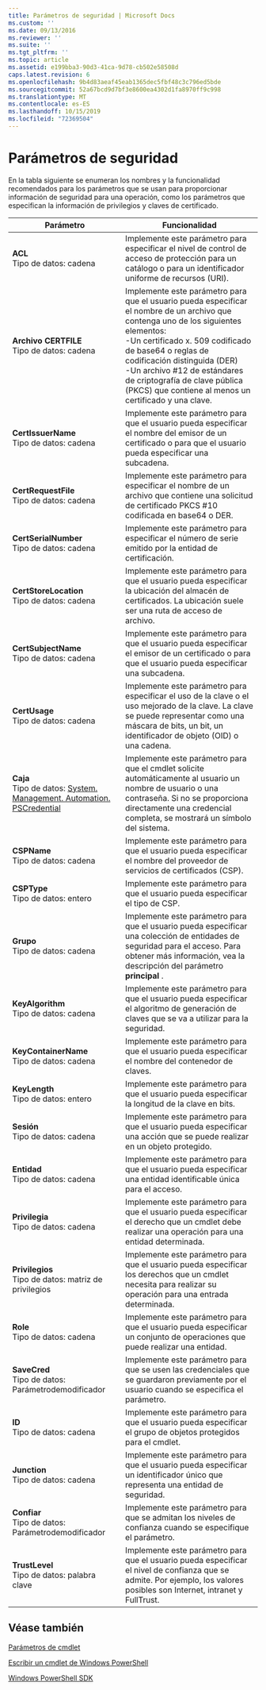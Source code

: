 ```yaml
---
title: Parámetros de seguridad | Microsoft Docs
ms.custom: ''
ms.date: 09/13/2016
ms.reviewer: ''
ms.suite: ''
ms.tgt_pltfrm: ''
ms.topic: article
ms.assetid: e199bba3-90d3-41ca-9d78-cb502e58508d
caps.latest.revision: 6
ms.openlocfilehash: 9b4d83aeaf45eab1365dec5fbf48c3c796ed5bde
ms.sourcegitcommit: 52a67bcd9d7bf3e8600ea4302d1fa8970ff9c998
ms.translationtype: MT
ms.contentlocale: es-ES
ms.lasthandoff: 10/15/2019
ms.locfileid: "72369504"
---
```

# <a name="security-parameters"></a>Parámetros de seguridad

En la tabla siguiente se enumeran los nombres y la funcionalidad recomendados para los parámetros que se usan para proporcionar información de seguridad para una operación, como los parámetros que especifican la información de privilegios y claves de certificado.

|Parámetro|Funcionalidad|
|---|---|
|**ACL**<br>Tipo de datos: cadena|Implemente este parámetro para especificar el nivel de control de acceso de protección para un catálogo o para un identificador uniforme de recursos (URI).|
|**Archivo CERTFILE**<br>Tipo de datos: cadena|Implemente este parámetro para que el usuario pueda especificar el nombre de un archivo que contenga uno de los siguientes elementos:<br>-Un certificado x. 509 codificado de base64 o reglas de codificación distinguida (DER)<br>-Un archivo #12 de estándares de criptografía de clave pública (PKCS) que contiene al menos un certificado y una clave.|
|**CertIssuerName**<br>Tipo de datos: cadena|Implemente este parámetro para que el usuario pueda especificar el nombre del emisor de un certificado o para que el usuario pueda especificar una subcadena.|
|**CertRequestFile**<br>Tipo de datos: cadena|Implemente este parámetro para especificar el nombre de un archivo que contiene una solicitud de certificado PKCS #10 codificada en base64 o DER.|
|**CertSerialNumber**<br>Tipo de datos: cadena|Implemente este parámetro para especificar el número de serie emitido por la entidad de certificación.|
|**CertStoreLocation**<br>Tipo de datos: cadena|Implemente este parámetro para que el usuario pueda especificar la ubicación del almacén de certificados. La ubicación suele ser una ruta de acceso de archivo.|
|**CertSubjectName**<br>Tipo de datos: cadena|Implemente este parámetro para que el usuario pueda especificar el emisor de un certificado o para que el usuario pueda especificar una subcadena.|
|**CertUsage**<br>Tipo de datos: cadena|Implemente este parámetro para especificar el uso de la clave o el uso mejorado de la clave. La clave se puede representar como una máscara de bits, un bit, un identificador de objeto (OID) o una cadena.|
|**Caja**<br>Tipo de datos: [System. Management. Automation. PSCredential](/dotnet/api/System.Management.Automation.PSCredential)|Implemente este parámetro para que el cmdlet solicite automáticamente al usuario un nombre de usuario o una contraseña. Si no se proporciona directamente una credencial completa, se mostrará un símbolo del sistema.|
|**CSPName**<br>Tipo de datos: cadena|Implemente este parámetro para que el usuario pueda especificar el nombre del proveedor de servicios de certificados (CSP).|
|**CSPType**<br>Tipo de datos: entero|Implemente este parámetro para que el usuario pueda especificar el tipo de CSP.|
|**Grupo**<br>Tipo de datos: cadena|Implemente este parámetro para que el usuario pueda especificar una colección de entidades de seguridad para el acceso. Para obtener más información, vea la descripción del parámetro **principal** .|
|**KeyAlgorithm**<br>Tipo de datos: cadena|Implemente este parámetro para que el usuario pueda especificar el algoritmo de generación de claves que se va a utilizar para la seguridad.|
|**KeyContainerName**<br>Tipo de datos: cadena|Implemente este parámetro para que el usuario pueda especificar el nombre del contenedor de claves.|
|**KeyLength**<br>Tipo de datos: entero|Implemente este parámetro para que el usuario pueda especificar la longitud de la clave en bits.|
|**Sesión**<br>Tipo de datos: cadena|Implemente este parámetro para que el usuario pueda especificar una acción que se puede realizar en un objeto protegido.|
|**Entidad**<br>Tipo de datos: cadena|Implemente este parámetro para que el usuario pueda especificar una entidad identificable única para el acceso.|
|**Privilegia**<br>Tipo de datos: cadena|Implemente este parámetro para que el usuario pueda especificar el derecho que un cmdlet debe realizar una operación para una entidad determinada.|
|**Privilegios**<br>Tipo de datos: matriz de privilegios|Implemente este parámetro para que el usuario pueda especificar los derechos que un cmdlet necesita para realizar su operación para una entrada determinada.|
|**Role**<br>Tipo de datos: cadena|Implemente este parámetro para que el usuario pueda especificar un conjunto de operaciones que puede realizar una entidad.|
|**SaveCred**<br>Tipo de datos: Parámetrodemodificador|Implemente este parámetro para que se usen las credenciales que se guardaron previamente por el usuario cuando se especifica el parámetro.|
|**ID**<br>Tipo de datos: cadena|Implemente este parámetro para que el usuario pueda especificar el grupo de objetos protegidos para el cmdlet.|
|**Junction**<br>Tipo de datos: cadena|Implemente este parámetro para que el usuario pueda especificar un identificador único que representa una entidad de seguridad.|
|**Confiar**<br>Tipo de datos: Parámetrodemodificador|Implemente este parámetro para que se admitan los niveles de confianza cuando se especifique el parámetro.|
|**TrustLevel**<br>Tipo de datos: palabra clave|Implemente este parámetro para que el usuario pueda especificar el nivel de confianza que se admite. Por ejemplo, los valores posibles son Internet, intranet y FullTrust.|

## <a name="see-also"></a>Véase también

[Parámetros de cmdlet](./cmdlet-parameters.md)

[Escribir un cmdlet de Windows PowerShell](./writing-a-windows-powershell-cmdlet.md)

[Windows PowerShell SDK](../windows-powershell-reference.md)

